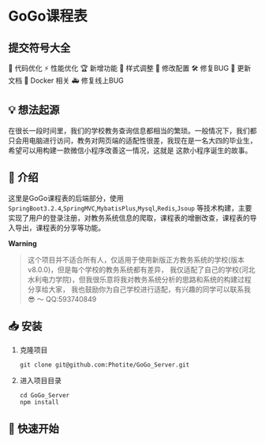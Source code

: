 # GoGo课程表

## 提交符号大全

🚀 代码优化 ⚡️ 性能优化 🏆 新增功能 🎨 样式调整 🔧 修改配置 🛠️ 修复BUG 📝 更新文档 🐳 Docker 相关 🚑 修复线上BUG

## 💡 想法起源

在很长一段时间里，我们的学校教务查询信息都相当的繁琐。一般情况下，我们都只会用电脑进行访问，教务对网页端的适配性很差，我现在是一名大四的毕业生，希望可以用构建一款微信小程序改善这一情况，这就是
这款小程序诞生的故事。

## 📜 介绍

这里是GoGo课程表的后端部分，使用 `SpringBoot3.2.4`,`SpringMVC`,`MybatisPlus`,`Mysql`,`Redis`,`Jsoup`
等技术构建，主要实现了用户的登录注册，对教务系统信息的爬取，课程表的增删改查，课程表的导入导出，课程表的分享等功能。

**Warning**
> 这个项目并不适合所有人，仅适用于使用新版正方教务系统的学校(版本v8.0.0)，但是每个学校的教务系统都有差异，
> 我仅适配了自己的学校(河北水利电力学院)，但我很乐意将我对教务系统分析的思路和系统的构建过程分享给大家，
> 我也鼓励你为自己学校进行适配，有兴趣的同学可以联系我 😎 ～ QQ:593740849

## 📥 安装

1. 克隆项目
   ```shell
   git clone git@github.com:Photite/GoGo_Server.git
    ```
2. 进入项目目录
   ```shell
   cd GoGo_Server
   npm install
    ```

## 🚀 快速开始




